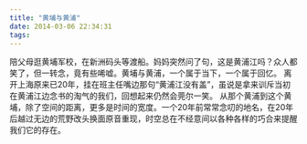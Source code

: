 ```yaml
---
title: "黄埔与黄浦"
date: 2014-03-06 22:34:31
tags:
---
```


陪父母逛黄埔军校，在新洲码头等渡船。妈妈突然问了句，这是黄浦江吗？众人都笑了，但一转念，竟有些唏嘘。黄埔与黄浦，一个属于当下，一个属于回忆。 离开上海原来已20年，挂在班主任嘴边那句“黄浦江没有盖”，虽说是拿来训斥当初在黄浦江边念书的淘气的我们，回想起来仍然会莞尔一笑。 从那个黄浦到这个黄埔，除了空间的距离，更多是时间的宽度。一个20年前常常念叨的地名，在20年后越过无边的荒野改头换面原音重现，时空总在不经意间以各种各样的巧合来提醒我们它的存在。